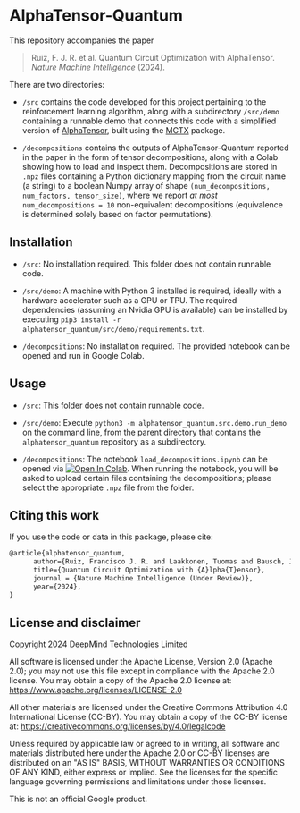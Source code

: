 # AlphaTensor-Quantum

This repository accompanies the paper

> Ruiz, F. J. R. et al. Quantum Circuit Optimization with AlphaTensor.
*Nature Machine Intelligence* (2024).

There are two directories:

- `/src` contains the code developed for this project pertaining to the
reinforcement learning algorithm, along with a subdirectory `/src/demo`
containing a runnable demo that connects this code with a simplified version of
[AlphaTensor](https://www.nature.com/articles/s41586-022-05172-4), built using
the [MCTX](https://github.com/google-deepmind/mctx) package.

- `/decompositions` contains the outputs of AlphaTensor-Quantum reported in the
paper in the form of tensor decompositions, along with a Colab showing how to
load and inspect them. Decompositions are stored in `.npz` files containing a
Python dictionary mapping from the circuit name (a string) to a boolean Numpy
array of shape `(num_decompositions, num_factors, tensor_size)`, where we report
*at most* `num_decompositions = 10` non-equivalent decompositions (equivalence
is determined solely based on factor permutations).


## Installation

- `/src`: No installation required. This folder does not contain runnable code.

- `/src/demo`: A machine with Python 3 installed is required, ideally with a
hardware accelerator such as a GPU or TPU. The required dependencies (assuming
an Nvidia GPU is available) can be installed by executing
`pip3 install -r alphatensor_quantum/src/demo/requirements.txt`.

- `/decompositions`: No installation required. The provided notebook can be
opened and run in Google Colab.


## Usage

- `/src`: This folder does not contain runnable code.

- `/src/demo`: Execute `python3 -m alphatensor_quantum.src.demo.run_demo` on
the command line, from the parent directory that contains the
`alphatensor_quantum` repository as a subdirectory.

- `/decompositions`: The notebook `load_decompositions.ipynb` can be opened via
[![Open In Colab](https://colab.research.google.com/assets/colab-badge.svg)](https://colab.research.google.com/github/google-deepmind/alphatensor_quantum/blob/master/decompositions/load_decompositions.ipynb).
When running the notebook, you will be asked to upload certain files containing
the decompositions; please select the appropriate `.npz` file from the folder.


## Citing this work

If you use the code or data in this package, please cite:

```latex
@article{alphatensor_quantum,
      author={Ruiz, Francisco J. R. and Laakkonen, Tuomas and Bausch, Johannes and Balog, Matej and Barekatain, Mohammadamin and Heras, Francisco J. H. and Novikov, Alexander and Fitzpatrick, Nathan and Romera-Paredes, Bernardino and van de Wetering, John and Fawzi, Alhussein and Meichanetzidis, Konstantinos and Kohli, Pushmeet},
      title={Quantum Circuit Optimization with {A}lpha{T}ensor},
      journal = {Nature Machine Intelligence (Under Review)},
      year={2024},
}
```


## License and disclaimer

Copyright 2024 DeepMind Technologies Limited

All software is licensed under the Apache License, Version 2.0 (Apache 2.0);
you may not use this file except in compliance with the Apache 2.0 license.
You may obtain a copy of the Apache 2.0 license at:
https://www.apache.org/licenses/LICENSE-2.0

All other materials are licensed under the Creative Commons Attribution 4.0
International License (CC-BY). You may obtain a copy of the CC-BY license at:
https://creativecommons.org/licenses/by/4.0/legalcode

Unless required by applicable law or agreed to in writing, all software and
materials distributed here under the Apache 2.0 or CC-BY licenses are
distributed on an "AS IS" BASIS, WITHOUT WARRANTIES OR CONDITIONS OF ANY KIND,
either express or implied. See the licenses for the specific language governing
permissions and limitations under those licenses.

This is not an official Google product.
